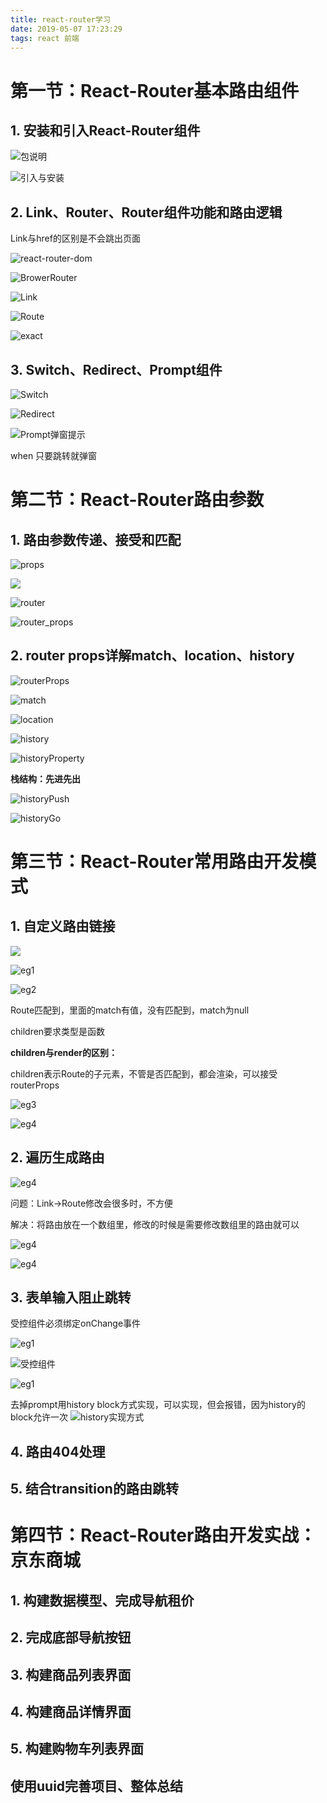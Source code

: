 ```yaml
---
title: react-router学习
date: 2019-05-07 17:23:29
tags: react 前端
---
```


# 第一节：React-Router基本路由组件

## 1. 安装和引入React-Router组件

![包说明](../../../public/images/react_router_1.1.png)

![引入与安装](../../../public/images/react_router_1.1.png)

## 2. Link、Router、Router组件功能和路由逻辑

Link与href的区别是不会跳出页面

![react-router-dom](../../../public/images/react_router_2.1.png)

![BrowerRouter](../../../public/images/react_router_2.2.png)

![Link](../../../public/images/react_router_2.3.png)

![Route](../../../public/images/react_router_2.4.png)

![exact](../../../public/images/react_router_2.5.png)

## 3. Switch、Redirect、Prompt组件

![Switch](../../../public/images/react_router_3.1.png)

![Redirect](../../../public/images/react_router_3.2.png)

![Prompt弹窗提示](../../../public/images/react_router_3.3.png)

when 只要跳转就弹窗

# 第二节：React-Router路由参数

## 1. 路由参数传递、接受和匹配

![props](../../../public/images/react_router_2.1.1.png)

![](../../../public/images/react_router_2.1.2.png)

![router](../../../public/images/react_router_2.1.3.png)

![router_props](../../../public/images/react_router_2.1.4.png)

## 2. router props详解match、location、history

![routerProps](../../../public/images/react_router_2.2.1.png)

![match](../../../public/images/react_router_2.2.2.png)

![location](../../../public/images/react_router_2.2.3.png)

![history](../../../public/images/react_router_2.2.4.png)

![historyProperty](../../../public/images/react_router_2.2.5.png)

**栈结构：先进先出**

![historyPush](../../../public/images/react_router_2.2.6.png)

![historyGo](../../../public/images/react_router_2.2.7.png)

# 第三节：React-Router常用路由开发模式

## 1. 自定义路由链接

![](../../../public/images/react_router_3.1.1.png)

![eg1](../../../public/images/react_router_3.1.2.png)

![eg2](../../../public/images/react_router_3.1.3.png)

Route匹配到，里面的match有值，没有匹配到，match为null

children要求类型是函数

**children与render的区别：**

children表示Route的子元素，不管是否匹配到，都会渲染，可以接受routerProps

![eg3](../../../public/images/react_router_3.1.4.png)

![eg4](../../../public/images/react_router_3.1.5.png)

## 2. 遍历生成路由

![eg4](../../../public/images/react_router_3.2.1.png)

问题：Link->Route修改会很多时，不方便

解决：将路由放在一个数组里，修改的时候是需要修改数组里的路由就可以

![eg4](../../../public/images/react_router_3.2.2.png)

![eg4](../../../public/images/react_router_3.2.3.png)

## 3. 表单输入阻止跳转

受控组件必须绑定onChange事件

![eg1](../../../public/images/react_router_3.3.1.png)

![受控组件](../../../public/images/react_router_3.3.2.png)

![eg1](../../../public/images/react_router_3.3.3.png)

去掉prompt用history block方式实现，可以实现，但会报错，因为history的block允许一次
![history实现方式](../../../public/images/react_router_3.3.4.png)

## 4. 路由404处理

## 5. 结合transition的路由跳转

# 第四节：React-Router路由开发实战：京东商城

## 1. 构建数据模型、完成导航租价

## 2. 完成底部导航按钮

## 3. 构建商品列表界面

## 4. 构建商品详情界面

## 5. 构建购物车列表界面

## 使用uuid完善项目、整体总结